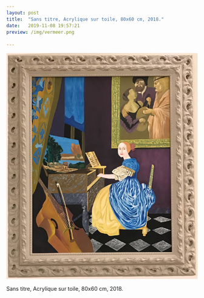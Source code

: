 ```yaml
---
layout: post
title:  "Sans titre, Acrylique sur toile, 80x60 cm, 2018."
date:   2019-11-08 19:57:21
preview: /img/vermeer.png

---
```


![Picture 1](/img/vermeer.png) 


Sans titre, Acrylique sur toile, 80x60 cm, 2018.

